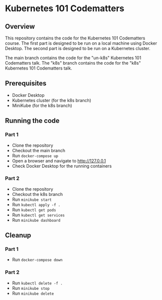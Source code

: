 # Kubernetes 101 Codematters

## Overview

This repository contains the code for the Kubernetes 101 Codematters course. The first part is designed to be run on a local machine using Docker Desktop.
The second part is designed to be run on a Kubernetes cluster.

The main branch contains the code for the "un-k8s" Kubernetes 101 Codematters talk.
The "k8s" branch contains the code for the "k8s" Kubernetes 101 Codematters talk.

## Prerequisites

- Docker Desktop
- Kubernetes cluster (for the k8s branch)
- MiniKube (for the k8s branch)

## Running the code

### Part 1

- Clone the repository
- Checkout the main branch
- Run `docker-compose up`
- Open a browser and navigate to http://127.0.0.1
- Check Docker Desktop for the running containers

### Part 2

- Clone the repository
- Checkout the k8s branch
- Run `minikube start`
- Run `kubectl apply -f .`
- Run `kubectl get pods`
- Run `kubectl get services`
- Run `minikube dashboard`

## Cleanup

### Part 1

- Run `docker-compose down`

### Part 2

- Run `kubectl delete -f .`
- Run `minikube stop`
- Run `minikube delete`
